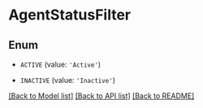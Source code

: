 # AgentStatusFilter


## Enum

* `ACTIVE` (value: `'Active'`)

* `INACTIVE` (value: `'Inactive'`)

[[Back to Model list]](../README.md#documentation-for-models) [[Back to API list]](../README.md#documentation-for-api-endpoints) [[Back to README]](../README.md)


